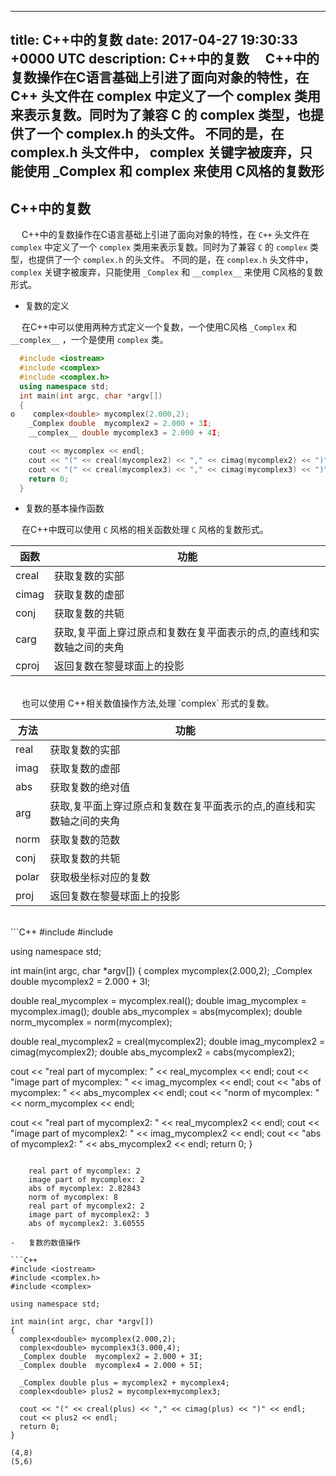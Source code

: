 
---
title: C++中的复数
date: 2017-04-27 19:30:33 +0000 UTC
description: C++中的复数   C++中的复数操作在C语言基础上引进了面向对象的特性，在 C++ 头文件在 complex 中定义了一个 complex 类用来表示复数。同时为了兼容 C 的 complex 类型，也提供了一个 complex.h 的头文件。 不同的是，在 complex.h 头文件中， complex 关键字被废弃，只能使用 _Complex 和 __complex__ 来使用 C风格的复数形
---
## C++中的复数

&ensp;&ensp; C++中的复数操作在C语言基础上引进了面向对象的特性，在 `C++` 头文件在 `complex` 中定义了一个 `complex` 类用来表示复数。同时为了兼容 `C` 的 `complex` 类型，也提供了一个 `complex.h` 的头文件。 不同的是，在 `complex.h` 头文件中， `complex` 关键字被废弃，只能使用 `_Complex` 和 `__complex__` 来使用 C风格的复数形式。

-   复数的定义

&ensp;&ensp; 在C++中可以使用两种方式定义一个复数，一个使用C风格 `_Complex` 和 `__complex__` ，一个是使用 `complex` 类。

```C++
  #include <iostream>
  #include <complex>
  #include <complex.h>
  using namespace std;
  int main(int argc, char *argv[])
  {
o    complex<double> mycomplex(2.000,2);
    _Complex double  mycomplex2 = 2.000 + 3I;
    __complex__ double mycomplex3 = 2.000 + 4I;

    cout << mycomplex << endl;
    cout << "(" << creal(mycomplex2) << "," << cimag(mycomplex2) << ")" << endl;
    cout << "(" << creal(mycomplex3) << "," << cimag(mycomplex3) << ")" << endl;
    return 0;
  }
```

-   复数的基本操作函数

&ensp;&ensp; 在C++中既可以使用 `C` 风格的相关函数处理 `C` 风格的复数形式。</br>

| 函数  | 功能                                |
|----- |----------------------------------- |
| creal | 获取复数的实部                      |
| cimag | 获取复数的虚部                      |
| conj  | 获取复数的共轭                      |
| carg  | 获取,复平面上穿过原点和复数在复平面表示的点,的直线和实数轴之间的夹角 |
| cproj | 返回复数在黎曼球面上的投影          |

</br>
&ensp;&ensp; 也可以使用 C++相关数值操作方法,处理 `complex` 形式的复数。

| 方法  | 功能                                |
|----- |----------------------------------- |
| real  | 获取复数的实部                      |
| imag  | 获取复数的虚部                      |
| abs   | 获取复数的绝对值                    |
| arg   | 获取,复平面上穿过原点和复数在复平面表示的点,的直线和实数轴之间的夹角 |
| norm  | 获取复数的范数                      |
| conj  | 获取复数的共轭                      |
| polar | 获取极坐标对应的复数                |
| proj  | 返回复数在黎曼球面上的投影          |

</br>
```C++
#include <iostream>
#include <complex.h>

using namespace std;

int main(int argc, char *argv[])
{
  complex<double> mycomplex(2.000,2);
  _Complex double  mycomplex2 = 2.000 + 3I;

  double real_mycomplex = mycomplex.real();
  double imag_mycomplex = mycomplex.imag();
  double abs_mycomplex = abs(mycomplex);
  double norm_mycomplex = norm(mycomplex);

  double real_mycomplex2 =  creal(mycomplex2);
  double imag_mycomplex2 = cimag(mycomplex2);
  double abs_mycomplex2 =  cabs(mycomplex2);

  cout << "real part of mycomplex: " << real_mycomplex << endl;
  cout << "image part of mycomplex: " << imag_mycomplex << endl;
  cout << "abs of mycomplex: " << abs_mycomplex << endl;
  cout << "norm of mycomplex: " << norm_mycomplex << endl;

  cout << "real part of mycomplex2: " << real_mycomplex2 << endl;
  cout << "image part of mycomplex2: " << imag_mycomplex2 << endl;
  cout << "abs of mycomplex2: " << abs_mycomplex2 << endl;
  return 0;
}
```

    real part of mycomplex: 2
    image part of mycomplex: 2
    abs of mycomplex: 2.82843
    norm of mycomplex: 8
    real part of mycomplex2: 2
    image part of mycomplex2: 3
    abs of mycomplex2: 3.60555

-   复数的数值操作

```C++
#include <iostream>
#include <complex.h>
#include <complex>

using namespace std;

int main(int argc, char *argv[])
{
  complex<double> mycomplex(2.000,2);
  complex<double> mycomplex3(3.000,4);
  _Complex double  mycomplex2 = 2.000 + 3I;
  _Complex double  mycomplex4 = 2.000 + 5I;

  _Complex double plus = mycomplex2 + mycomplex4;
  complex<double> plus2 = mycomplex+mycomplex3;

  cout << "(" << creal(plus) << "," << cimag(plus) << ")" << endl;
  cout << plus2 << endl;
  return 0;
}
```

    (4,8)
    (5,6)













































